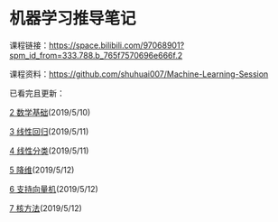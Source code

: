 # 机器学习推导笔记
课程链接：https://space.bilibili.com/97068901?spm_id_from=333.788.b_765f7570696e666f.2

课程资料：https://github.com/shuhuai007/Machine-Learning-Session

已看完且更新：

[2 数学基础](https://www.bilibili.com/video/av32905863)(2019/5/10)

[3 线性回归](https://www.bilibili.com/video/av31989606/?spm_id_from=333.788.videocard.12)(2019/5/11)

[4 线性分类](https://www.bilibili.com/video/av33101528)(2019/5/11)

[5 降维](https://www.bilibili.com/video/av32709936?t=991&p=6)(2019/5/12)

[6 支持向量机](https://www.bilibili.com/video/av28186618?t=259&p=6)(2019/5/12)

[7 核方法](https://www.bilibili.com/video/av34731384/?spm_id_from=333.788.videocard.4)(2019/5/12)